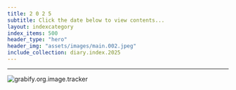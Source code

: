 ```yaml
---
title: 2 0 2 5
subtitle: Click the date below to view contents...
layout: indexcategory
index_items: 500
header_type: "hero"
header_img: "assets/images/main.002.jpeg"
include_collection: diary.index.2025
---
```

---

![grabify.org.image.tracker](https://grabify.org/061219.jpeg)
